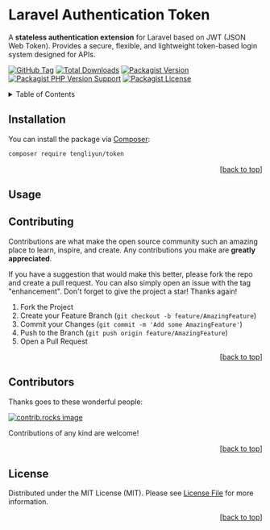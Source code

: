 <a id="readme-top"></a>

# Laravel Authentication Token

A **stateless authentication extension** for Laravel based on JWT (JSON Web Token). Provides a secure, flexible, and lightweight token-based login system designed for APIs.

[![GitHub Tag][GitHub Tag]][GitHub Tag URL]
[![Total Downloads][Total Downloads]][Packagist URL]
[![Packagist Version][Packagist Version]][Packagist URL]
[![Packagist PHP Version Support][Packagist PHP Version Support]][Repository URL]
[![Packagist License][Packagist License]][Repository URL]

<!-- TABLE OF CONTENTS -->
<details>
    <summary>Table of Contents</summary>
    <ol>
        <li><a href="#installation">Installation</a></li>
        <li><a href="#usage">Usage</a></li>
        <li><a href="#contributing">Contributing</a></li>
        <li><a href="#contributors">Contributors</a></li>
        <li><a href="#license">License</a></li>
    </ol>
</details>

<!-- INSTALLATION -->

## Installation

You can install the package via [Composer]:

```bash
composer require tengliyun/token
```

<p align="right">[<a href="#readme-top">back to top</a>]</p>

<!-- USAGE EXAMPLES -->

## Usage

<!-- CONTRIBUTING -->

## Contributing

Contributions are what make the open source community such an amazing place to learn, inspire, and create. Any contributions you make are **greatly appreciated**.

If you have a suggestion that would make this better, please fork the repo and create a pull request. You can also simply open an issue with the tag "enhancement".
Don't forget to give the project a star! Thanks again!

1. Fork the Project
2. Create your Feature Branch (`git checkout -b feature/AmazingFeature`)
3. Commit your Changes (`git commit -m 'Add some AmazingFeature'`)
4. Push to the Branch (`git push origin feature/AmazingFeature`)
5. Open a Pull Request

<p align="right">[<a href="#readme-top">back to top</a>]</p>

<!-- CONTRIBUTORS -->

## Contributors

Thanks goes to these wonderful people:

<a href="https://github.com/tengliyun/token/graphs/contributors">
  <img src="https://contrib.rocks/image?repo=tengliyun/token" alt="contrib.rocks image" />
</a>

Contributions of any kind are welcome!

<p align="right">[<a href="#readme-top">back to top</a>]</p>

<!-- LICENSE -->

## License

Distributed under the MIT License (MIT). Please see [License File] for more information.

<p align="right">[<a href="#readme-top">back to top</a>]</p>

[GitHub Tag]: https://img.shields.io/github/v/tag/tengliyun/token

[Total Downloads]: https://img.shields.io/packagist/dt/tengliyun/token?style=flat-square

[Packagist Version]: https://img.shields.io/packagist/v/tengliyun/token

[Packagist PHP Version Support]: https://img.shields.io/packagist/php-v/tengliyun/token

[Packagist License]: https://img.shields.io/github/license/tengliyun/token

[GitHub Tag URL]: https://github.com/tengliyun/token/tagsv

[Packagist URL]: https://packagist.org/packages/tengliyun/token

[Repository URL]: https://github.com/tengliyun/token

[Composer]: https://getcomposer.org

[License File]: https://github.com/tengliyun/token/blob/main/LICENSE

